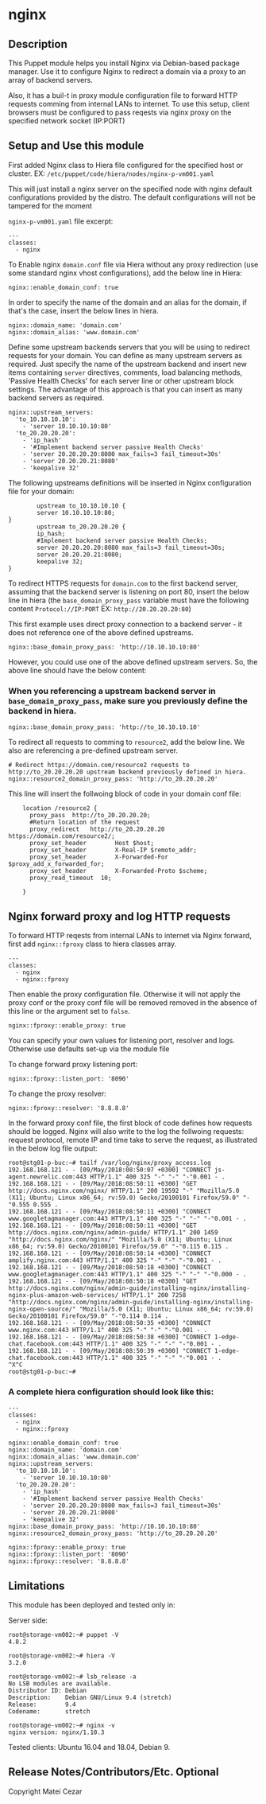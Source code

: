 # nginx


## Description

This Puppet module helps you install Nginx via Debian-based package manager.
Use it to configure Nginx to redirect a domain via a proxy to an array of backend servers.

Also, it has a buil-t in proxy module configuration file to forward HTTP requests comming from internal LANs to internet. 
To use this setup, client browsers must be configured to pass reqests via nginx proxy on the specified network socket (IP:PORT)


## Setup and Use this module

First added Nginx class to Hiera file configured for the specified host or cluster. 
EX: `/etc/puppet/code/hiera/nodes/nginx-p-vm001.yaml`

This will just install a nginx server on the specified node with nginx default configurations provided by the distro. The default configurations will not be tampered for the moment

`nginx-p-vm001.yaml` file excerpt:

```
---
classes:
  - nginx
```


To Enable nginx `domain.conf` file via Hiera without any proxy redirection (use some standard nginx vhost configurations), add the below line in Hiera:

```
nginx::enable_domain_conf: true
```


In order to specify the name of the domain and an alias for the domain, if that's the case, insert the below lines in hiera.

```
nginx::domain_name: 'domain.com'
nginx::domain_alias: 'www.domain.com'
```


Define some upstream backends servers that you will be using to redirect requests for your domain. 
You can define as many upstream servers as required. Just specify the name of the upstream backend and insert new items containing `server` directives, comments, load balancing methods, 'Passive Health Checks' for each server line or other upstream block settings. The advantage of this approach is that you can insert as many backend servers as required.

```
nginx::upstream_servers:
  'to_10.10.10.10':
    - 'server 10.10.10.10:80'
  'to_20.20.20.20':
    - 'ip_hash'
    - '#Implement backend server passive Health Checks'
    - 'server 20.20.20.20:8080 max_fails=3 fail_timeout=30s'
    - 'server 20.20.20.21:8080'
    - 'keepalive 32'
```

The following upstreams definitions will be inserted in Nginx configuration file for your domain:

```
        upstream to_10.10.10.10 {
        server 10.10.10.10:80;
}
        upstream to_20.20.20.20 {
        ip_hash;
        #Implement backend server passive Health Checks;
        server 20.20.20.20:8080 max_fails=3 fail_timeout=30s;
        server 20.20.20.21:8080;
        keepalive 32;
}
```
    
To redirect HTTPS requests for `domain.com` to the first backend server, assuming that the backend server is listening on port 80, insert the below line in hiera (the `base_domain_proxy_pass` variable must have the following content `Protocol://IP:PORT` EX: `http://20.20.20.20:80`)

This first example uses direct proxy connection to a backend server  -  it does not reference one of the above defined upstreams. 

```
nginx::base_domain_proxy_pass: 'http://10.10.10.10:80'
```

However, you could use one of the above defined upstream servers. So, the above line should have the below content:
### When you referencing a upstream backend server in `base_domain_proxy_pass`, make sure you previously define the backend in hiera.
```
nginx::base_domain_proxy_pass: 'http://to_10.10.10.10'
```

To redirect all requests to comming to `resource2`, add the below line.  We also are referencing a pre-defined upstream server.  

```
# Redirect https://domain.com/resource2 requests to http://to_20.20.20.20 upstream backend previously defined in hiera.
nginx::resource2_domain_proxy_pass: 'http://to_20.20.20.20'
```

This line will insert the follwoing block of code in your domain conf file:

```
    location /resource2 {
      proxy_pass  http://to_20.20.20.20;
      #Return location of the request
      proxy_redirect   http://to_20.20.20.20 https://domain.com/resource2/;
      proxy_set_header        Host $host;
      proxy_set_header        X-Real-IP $remote_addr;
      proxy_set_header        X-Forwarded-For $proxy_add_x_forwarded_for;
      proxy_set_header        X-Forwarded-Proto $scheme;
      proxy_read_timeout  10;

    }
```

## Nginx forward proxy and log HTTP requests

To forward HTTP reqests from internal LANs to internet via Nginx forward, first add `nginx::fproxy` class to hiera classes array.

```
---
classes:
  - nginx
  - nginx::fproxy
```

Then enable the proxy configuration file. Otherwise it will not apply the proxy conf or the proxy conf file will be removed removed in the absence of this line or the argument set to `false`.

```
nginx::fproxy::enable_proxy: true
```

You can specify your own values for listening port, resolver and logs. Otherwise use defaults set-up via the module file

To change forward proxy listening port:

```
nginx::fproxy::listen_port: '8090'
```

To change the proxy resolver:

```
nginx::fproxy::resolver: '8.8.8.8'
```

In the forward proxy conf file, the first block of code defines how requests should be logged. Nginx will also write to the log the follwoing requests: request protocol, remote IP and time take to serve the request, as illustrated in the below log file output:

```
root@stg01-p-buc:~# tailf /var/log/nginx/proxy_access.log 
192.168.168.121 - - [09/May/2018:08:50:07 +0300] "CONNECT js-agent.newrelic.com:443 HTTP/1.1" 400 325 "-" "-" "-"0.001 - .
192.168.168.121 - - [09/May/2018:08:50:11 +0300] "GET http://docs.nginx.com/nginx/ HTTP/1.1" 200 19592 "-" "Mozilla/5.0 (X11; Ubuntu; Linux x86_64; rv:59.0) Gecko/20100101 Firefox/59.0" "-"0.555 0.555 .
192.168.168.121 - - [09/May/2018:08:50:11 +0300] "CONNECT www.googletagmanager.com:443 HTTP/1.1" 400 325 "-" "-" "-"0.001 - .
192.168.168.121 - - [09/May/2018:08:50:11 +0300] "GET http://docs.nginx.com/nginx/admin-guide/ HTTP/1.1" 200 1459 "http://docs.nginx.com/nginx/" "Mozilla/5.0 (X11; Ubuntu; Linux x86_64; rv:59.0) Gecko/20100101 Firefox/59.0" "-"0.115 0.115 .
192.168.168.121 - - [09/May/2018:08:50:14 +0300] "CONNECT amplify.nginx.com:443 HTTP/1.1" 400 325 "-" "-" "-"0.001 - .
192.168.168.121 - - [09/May/2018:08:50:18 +0300] "CONNECT www.googletagmanager.com:443 HTTP/1.1" 400 325 "-" "-" "-"0.000 - .
192.168.168.121 - - [09/May/2018:08:50:18 +0300] "GET http://docs.nginx.com/nginx/admin-guide/installing-nginx/installing-nginx-plus-amazon-web-services/ HTTP/1.1" 200 7258 "http://docs.nginx.com/nginx/admin-guide/installing-nginx/installing-nginx-open-source/" "Mozilla/5.0 (X11; Ubuntu; Linux x86_64; rv:59.0) Gecko/20100101 Firefox/59.0" "-"0.114 0.114 .
192.168.168.121 - - [09/May/2018:08:50:35 +0300] "CONNECT www.nginx.com:443 HTTP/1.1" 400 325 "-" "-" "-"0.001 - .
192.168.168.121 - - [09/May/2018:08:50:38 +0300] "CONNECT 1-edge-chat.facebook.com:443 HTTP/1.1" 400 325 "-" "-" "-"0.001 - .
192.168.168.121 - - [09/May/2018:08:50:39 +0300] "CONNECT 1-edge-chat.facebook.com:443 HTTP/1.1" 400 325 "-" "-" "-"0.001 - .
^X^C
root@stg01-p-buc:~# 
```

### A complete hiera configuration should look like this:

```
---
classes:
  - nginx
  - nginx::fproxy

nginx::enable_domain_conf: true
nginx::domain_name: 'domain.com'
nginx::domain_alias: 'www.domain.com'
nginx::upstream_servers:
  'to_10.10.10.10':
    - 'server 10.10.10.10:80'
  'to_20.20.20.20':
    - 'ip_hash'
    - '#Implement backend server passive Health Checks'
    - 'server 20.20.20.20:8080 max_fails=3 fail_timeout=30s'
    - 'server 20.20.20.21:8080'
    - 'keepalive 32'
nginx::base_domain_proxy_pass: 'http://10.10.10.10:80'
nginx::resource2_domain_proxy_pass: 'http://to_20.20.20.20'

nginx::fproxy::enable_proxy: true
nginx::fproxy::listen_port: '8090'
nginx::fproxy::resolver: '8.8.8.8'

```

## Limitations

This module has been deployed and tested only in:

Server side:

```
root@storage-vm002:~# puppet -V
4.8.2

root@storage-vm002:~# hiera -V
3.2.0

root@storage-vm002:~# lsb_release -a
No LSB modules are available.
Distributor ID: Debian
Description:    Debian GNU/Linux 9.4 (stretch)
Release:        9.4
Codename:       stretch

root@storage-vm002:~# nginx -v
nginx version: nginx/1.10.3
```

Tested clients: Ubuntu 16.04 and 18.04, Debian 9.



## Release Notes/Contributors/Etc. **Optional**

Copyright Matei Cezar
